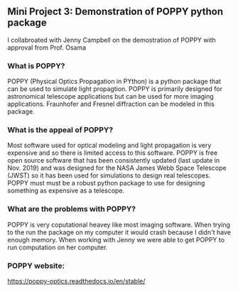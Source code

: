 ## Mini Project 3: Demonstration of POPPY python package

I collabroated with Jenny Campbell on the demostration of POPPY with approval from Prof. Osama

### What is POPPY?

POPPY (Physical Optics Propagation in PYthon) is a python package that can be used to simulate light propagtion. POPPY is primarily designed for astronomical telescope applications but can be used for more imaging applications. Fraunhofer and Fresnel diffraction can be modeled in this package.

### What is the appeal of POPPY?

Most software used for optical modeling and light propagation is very expensive and so there is limited access to this software. POPPY is free open source software that has been consistently updated (last update in Nov. 2019) and was designed for the NASA James Webb Space Telescope (JWST) so it has been used for simulations to design real telescopes. POPPY must must be a robust python package to use for designing something as expensive as a telescope. 

### What are the problems with POPPY?

POPPY is very coputational heavey like most imaging software. When trying to the run the package on my computer it would crash because I didn't have enough memory. When working with Jenny we were able to get POPPY to run computation on her computer. 

### POPPY website:

https://poppy-optics.readthedocs.io/en/stable/
